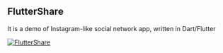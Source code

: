 ## FlutterShare

It is a demo of Instagram-like social network app, written in Dart/Flutter

[![FlutterShare](http://img.youtube.com/vi/n6G-eR8TAFk/0.jpg)](http://www.youtube.com/watch?v=n6G-eR8TAFk)
